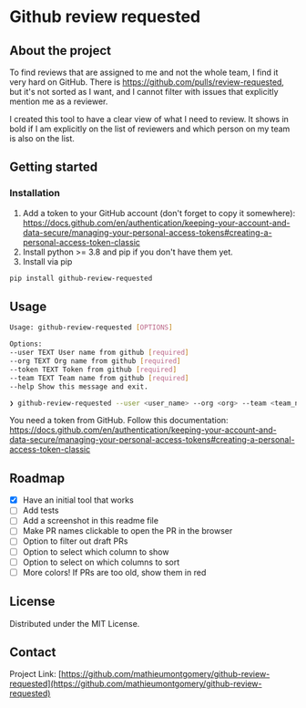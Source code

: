 # Github review requested

## About the project
To find reviews that are assigned to me and not the whole team, I find it very hard on GitHub. There is https://github.com/pulls/review-requested, but it's not sorted as I want, and I cannot filter with issues that explicitly mention me as a reviewer.

I created this tool to have a clear view of what I need to review. It shows in bold if I am explicitly on the list of reviewers and which person on my team is also on the list.

## Getting started

### Installation

1. Add a token to your GitHub account (don't forget to copy it somewhere): https://docs.github.com/en/authentication/keeping-your-account-and-data-secure/managing-your-personal-access-tokens#creating-a-personal-access-token-classic
2. Install python >= 3.8 and pip if you don't have them yet.
3. Install via pip
```sh
pip install github-review-requested
```

<!-- USAGE EXAMPLES -->
## Usage
```bash
Usage: github-review-requested [OPTIONS]

Options:
--user TEXT User name from github [required]
--org TEXT Org name from github [required]
--token TEXT Token from github [required]
--team TEXT Team name from github [required]
--help Show this message and exit.

❯ github-review-requested --user <user_name> --org <org> --team <team_name> --token <token>
```

You need a token from GitHub. Follow this documentation: https://docs.github.com/en/authentication/keeping-your-account-and-data-secure/managing-your-personal-access-tokens#creating-a-personal-access-token-classic

<!-- ROADMAP -->
## Roadmap
- [x] Have an initial tool that works
- [ ] Add tests
- [ ] Add a screenshot in this readme file
- [ ] Make PR names clickable to open the PR in the browser
- [ ] Option to filter out draft PRs
- [ ] Option to select which column to show
- [ ] Option to select on which columns to sort
- [ ] More colors! If PRs are too old, show them in red

<!-- LICENSE -->
## License

Distributed under the MIT License.

<!-- CONTACT -->
## Contact
Project Link: [https://github.com/mathieumontgomery/github-review-requested](https://github.com/mathieumontgomery/github-review-requested)

<!-- MARKDOWN LINKS & IMAGES -->
<!-- https://www.markdownguide.org/basic-syntax/#reference-style-links -->